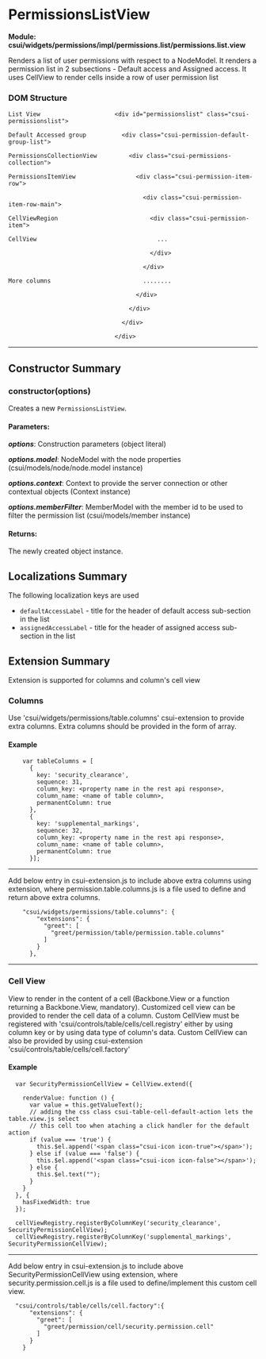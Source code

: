 # PermissionsListView

**Module: csui/widgets/permissions/impl/permissions.list/permissions.list.view**

Renders a list of user permissions with respect to a NodeModel. It renders a permission list in 2
subsections - Default access and Assigned access. It uses CellView to render cells inside a row
of user permission list

### DOM Structure

```
List View                     <div id="permissionslist" class="csui-permissionslist">

Default Accessed group          <div class="csui-permission-default-group-list">

PermissionsCollectionView         <div class="csui-permissions-collection">

PermissionsItemView                 <div class="csui-permission-item-row">

                                      <div class="csui-permission-item-row-main">

CellViewRegion                          <div class="csui-permission-item">

CellView                                  ...

                                        </div>

                                      </div>

More columns                          ........

                                    </div>

                                  </div>

                                </div>

                              </div>
```

---
## Constructor Summary

### constructor(options)

  Creates a new `PermissionsListView`.

#### Parameters:

***options***: Construction parameters (object literal)

***options.model***: NodeModel with the node properties
  (csui/models/node/node.model instance)

***options.context***: Context to provide the server connection or other contextual objects
  (Context instance)

***options.memberFilter***: MemberModel with the member id to be used to filter the permission list
  (csui/models/member instance)

#### Returns:

  The newly created object instance.

## Localizations Summary

The following localization keys are used

* `defaultAccessLabel` -  title for the header of default access sub-section in the list
* `assignedAccessLabel` - title for the header of assigned access sub-section in the list

## Extension Summary
  Extension is supported for columns and column's cell view

### Columns
  Use 'csui/widgets/permissions/table.columns' csui-extension to provide extra columns. Extra
  columns should be provided in the form of array.

#### Example

```
    var tableColumns = [
      {
        key: 'security_clearance',
        sequence: 31,
        column_key: <property name in the rest api response>,
        column_name: <name of table column>,
        permanentColumn: true
      },
      {
        key: 'supplemental_markings',
        sequence: 32,
        column_key: <property name in the rest api response>,
        column_name: <name of table column>,
        permanentColumn: true
      }];
```

---
  Add below entry in csui-extension.js to include above extra columns using extension, where
  permission.table.columns.js is a file used to define and return above extra columns.
```
    "csui/widgets/permissions/table.columns": {
        "extensions": {
          "greet": [
            "greet/permission/table/permission.table.columns"
          ]
        }
      },
```

---
### Cell View
  View to render in the content of a cell (Backbone.View or a function returning a Backbone.View,
  mandatory). Customized cell view can be provided to render the cell data of a column.
  Custom CellView must be registered with 'csui/controls/table/cells/cell.registry' either by
  using column key or by using data type of column's data. Custom CellView can also be provided
  by using csui-extension 'csui/controls/table/cells/cell.factory'

#### Example

```
  var SecurityPermissionCellView = CellView.extend({

    renderValue: function () {
      var value = this.getValueText();
      // adding the css class csui-table-cell-default-action lets the table.view.js select
      // this cell too when ataching a click handler for the default action
      if (value === 'true') {
        this.$el.append('<span class="csui-icon icon-true"></span>');
      } else if (value === 'false') {
        this.$el.append('<span class="csui-icon icon-false"></span>');
      } else {
        this.$el.text("");
      }
    }
  }, {
    hasFixedWidth: true
  });

  cellViewRegistry.registerByColumnKey('security_clearance', SecurityPermissionCellView);
  cellViewRegistry.registerByColumnKey('supplemental_markings', SecurityPermissionCellView);
```

---
  Add below entry in csui-extension.js to include above SecurityPermissionCellView using
  extension, where security.permission.cell.js is a file used to define/implement this custom
  cell view.
```
  "csui/controls/table/cells/cell.factory":{
      "extensions": {
        "greet": [
          "greet/permission/cell/security.permission.cell"
        ]
      }
    }
```
